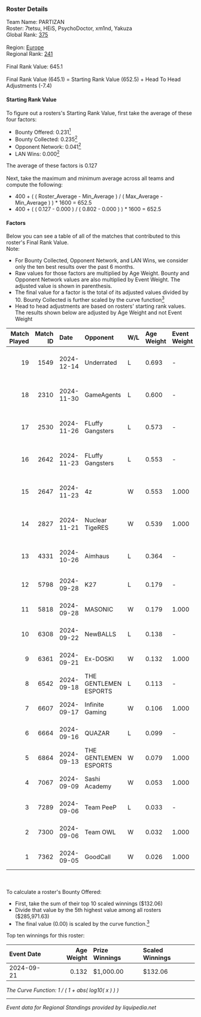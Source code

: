 ### Roster Details<br />
Team Name: PARTIZAN<br />
Roster: 7tetsu, HEiS, PsychoDoctor, xm1nd, Yakuza<br />
Global Rank: [375](../../standings_global_2025_02_28.md)<br />
<br />
Region: [Europe]( ../../standings_europe_2025_02_28.md)<br />
Regional Rank: [241]( ../../standings_europe_2025_02_28.md)<br />
<br />
Final Rank Value:  645.1<br />
<br />
Final Rank Value (645.1) = Starting Rank Value (652.5) + Head To Head Adjustments (-7.4)<br />

#### Starting Rank Value<br />
To figure out a rosters's Starting Rank Value, first take the average of these four factors:<br />
- Bounty Offered: 0.231[<sup>1</sup>](#table2)
- Bounty Collected: 0.235[<sup>2</sup>](#table1)
- Opponent Network: 0.041[<sup>2</sup>](#table1)
- LAN Wins: 0.000[<sup>2</sup>](#table1)

The average of these factors is 0.127<br />
<br />
Next, take the maximum and minimum average across all teams and compute the following:<br />
- 400 + ( ( Roster_Average - Min_Average ) / ( Max_Average - Min_Average ) ) * 1600 = 652.5
- 400 + ( ( 0.127 - 0.000 ) / ( 0.802 - 0.000 ) ) * 1600 = 652.5


#### Factors<br />
Below you can see a table of all of the matches that contributed to this roster's Final Rank Value.<br />
Note:<br />

- For Bounty Collected, Opponent Network, and LAN Wins, we consider only the ten best results over the past 6 months.
- Raw values for those factors are multiplied by Age Weight. Bounty and Opponent Network values are also multiplied by Event Weight. The adjusted value is shown in parenthesis.
- The final value for a factor is the total of its adjusted values divided by 10. Bounty Collected is further scaled by the curve function[<sup>3</sup>](#curveFunction)
- Head to head adjustments are based on rosters' starting rank values. The results shown below are adjusted by Age Weight and not Event Weight
<span id="table1"></span><br />


| Match Played | Match ID | Date       | Opponent              | W/L | Age Weight | Event Weight | Bounty Collected | Opponent Network | LAN Wins  | H2H Adj. | Roster                                    |
| -: | -: | :- | :- | :- | :- | :- | :- | :- | :- | -: | :- |
|           19 |     1549 | 2024-12-14 | Underrated            | L   | 0.693      | -            | -                | -                | -         |    -9.16 | 7tetsu, HEiS, PsychoDoctor, xm1nd, Yakuza |
|           18 |     2310 | 2024-11-30 | GameAgents            | L   | 0.600      | -            | -                | -                | -         |    -9.63 | 7tetsu, Dis1, verbal4buser, xm1nd, Yakuza |
|           17 |     2530 | 2024-11-26 | FLuffy Gangsters      | L   | 0.573      | -            | -                | -                | -         |    -2.37 | 7tetsu, Dis1, verbal4buser, xm1nd, Yakuza |
|           16 |     2642 | 2024-11-23 | FLuffy Gangsters      | L   | 0.553      | -            | -                | -                | -         |    -2.37 | 7tetsu, Dis1, verbal4buser, xm1nd, Yakuza |
|           15 |     2647 | 2024-11-23 | 4z                    | W   | 0.553      | 1.000        | 0.005 (0.003)    | 0.153 (0.084)    | 0 (0.000) |     9.14 | 7tetsu, Dis1, verbal4buser, xm1nd, Yakuza |
|           14 |     2827 | 2024-11-21 | Nuclear TigeRES       | W   | 0.539      | 1.000        | 0.005 (0.003)    | 0.531 (0.286)    | 0 (0.000) |    14.00 | 7tetsu, Dis1, verbal4buser, xm1nd, Yakuza |
|           13 |     4331 | 2024-10-26 | Aimhaus               | L   | 0.364      | -            | -                | -                | -         |    -8.17 | 7tetsu, Dis1, Wadeshot, xm1nd, Yakuza     |
|           12 |     5798 | 2024-09-28 | K27                   | L   | 0.179      | -            | -                | -                | -         |    -0.46 | 7tetsu, Dis1, reNIK, xm1nd, Yakuza        |
|           11 |     5818 | 2024-09-28 | MASONIC               | W   | 0.179      | 1.000        | 0.000 (0.000)    | 0.000 (0.000)    | 0 (0.000) |     1.10 | 7tetsu, Dis1, reNIK, xm1nd, Yakuza        |
|           10 |     6308 | 2024-09-22 | NewBALLS              | L   | 0.138      | -            | -                | -                | -         |    -1.96 | 7tetsu, Dis1, reNIK, xm1nd, Yakuza        |
|            9 |     6361 | 2024-09-21 | Ex-DOSKI              | W   | 0.132      | 1.000        | 0.000 (0.000)    | 0.021 (0.003)    | 0 (0.000) |     0.81 | 7tetsu, Dis1, reNIK, xm1nd, Yakuza        |
|            8 |     6542 | 2024-09-18 | THE GENTLEMEN ESPORTS | L   | 0.113      | -            | -                | -                | -         |    -1.32 | 7tetsu, Dis1, reNIK, xm1nd, Yakuza        |
|            7 |     6607 | 2024-09-17 | Infinite Gaming       | W   | 0.106      | 1.000        | 0.000 (0.000)    | 0.010 (0.001)    | 0 (0.000) |     1.43 | 7tetsu, Dis1, reNIK, xm1nd, Yakuza        |
|            6 |     6664 | 2024-09-16 | QUAZAR                | L   | 0.099      | -            | -                | -                | -         |    -0.90 | 7tetsu, Dis1, reNIK, xm1nd, Yakuza        |
|            5 |     6864 | 2024-09-13 | THE GENTLEMEN ESPORTS | W   | 0.079      | 1.000        | 0.002 (0.000)    | 0.191 (0.015)    | 0 (0.000) |     1.56 | 7tetsu, Dis1, reNIK, xm1nd, Yakuza        |
|            4 |     7067 | 2024-09-09 | Sashi Academy         | W   | 0.053      | 1.000        | 0.001 (0.000)    | 0.310 (0.016)    | 0 (0.000) |     1.13 | 7tetsu, Dis1, reNIK, xm1nd, Yakuza        |
|            3 |     7289 | 2024-09-06 | Team PeeP             | L   | 0.033      | -            | -                | -                | -         |    -0.72 | 7tetsu, Dis1, reNIK, xm1nd, Yakuza        |
|            2 |     7300 | 2024-09-06 | Team OWL              | W   | 0.032      | 1.000        | 0.000 (0.000)    | 0.009 (0.000)    | 0 (0.000) |     0.29 | 7tetsu, Dis1, reNIK, xm1nd, Yakuza        |
|            1 |     7362 | 2024-09-05 | GoodCall              | W   | 0.026      | 1.000        | 0.000 (0.000)    | 0.003 (0.000)    | 0 (0.000) |     0.21 | 7tetsu, Dis1, reNIK, xm1nd, Yakuza        |

<br />
<span id="table2"></span><br />
To calculate a roster's Bounty Offered:<br />

- First, take the sum of their top 10 scaled winnings ($132.06)
- Divide that value by the 5th highest value among all rosters ($285,971.63)
- The final value (0.00) is scaled by the curve function.[<sup>3</sup>](#curveFunction)

Top ten winnings for this roster:<br />

| Event Date | Age Weight | Prize Winnings | Scaled Winnings |
| :- | -: | :- | :- |
| 2024-09-21 |      0.132 | $1,000.00      | $132.06         |


<span id="curveFunction"></span>_The Curve Function: 1 / ( 1 + abs( log10( x ) ) )_<br />

---
_Event data for Regional Standings provided by liquipedia.net_<br />
